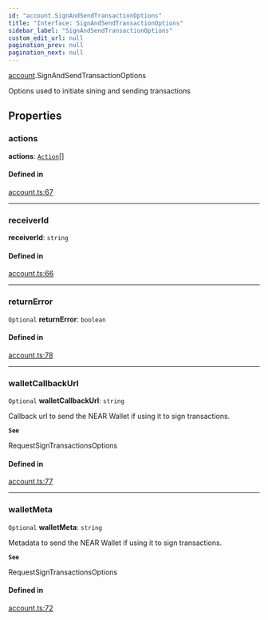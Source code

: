 ```yaml
---
id: "account.SignAndSendTransactionOptions"
title: "Interface: SignAndSendTransactionOptions"
sidebar_label: "SignAndSendTransactionOptions"
custom_edit_url: null
pagination_prev: null
pagination_next: null
---
```


[account](../modules/account.md).SignAndSendTransactionOptions

Options used to initiate sining and sending transactions

## Properties

### actions

 **actions**: [`Action`](../classes/transaction.Action.md)[]

#### Defined in

[account.ts:67](https://github.com/maxhr/near--near-api-js/blob/87bf3c7e/packages/near-api-js/src/account.ts#L67)

___

### receiverId

 **receiverId**: `string`

#### Defined in

[account.ts:66](https://github.com/maxhr/near--near-api-js/blob/87bf3c7e/packages/near-api-js/src/account.ts#L66)

___

### returnError

 `Optional` **returnError**: `boolean`

#### Defined in

[account.ts:78](https://github.com/maxhr/near--near-api-js/blob/87bf3c7e/packages/near-api-js/src/account.ts#L78)

___

### walletCallbackUrl

 `Optional` **walletCallbackUrl**: `string`

Callback url to send the NEAR Wallet if using it to sign transactions.

**`See`**

RequestSignTransactionsOptions

#### Defined in

[account.ts:77](https://github.com/maxhr/near--near-api-js/blob/87bf3c7e/packages/near-api-js/src/account.ts#L77)

___

### walletMeta

 `Optional` **walletMeta**: `string`

Metadata to send the NEAR Wallet if using it to sign transactions.

**`See`**

RequestSignTransactionsOptions

#### Defined in

[account.ts:72](https://github.com/maxhr/near--near-api-js/blob/87bf3c7e/packages/near-api-js/src/account.ts#L72)
